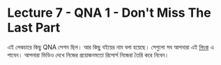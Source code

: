# Lecture 7 - QNA 1 - Don't Miss The Last Part

এই লেকচারে কিছু QNA সেশন ছিল। আর কিছু বইয়ের নাম বলা হয়েছে। সেগুলো সব আপনারা এই [লিংক](../../resources/lecture-07/README.md) এ পাবেন। আপনারা ভিডিও দেখে নিজের প্রয়োজনমতো রিসোর্স নিজেরা তৈরি করে নিবেন।
